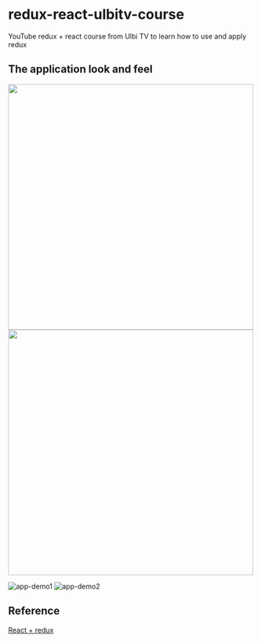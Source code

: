 # redux-react-ulbitv-course
YouTube redux + react course from Ulbi TV to learn how to use and apply redux
## The application look and feel 
<img src="https://user-images.githubusercontent.com/56063335/176942560-776fac86-878c-48f4-b7b9-0f61ff761dd0.jpg" width="500">
<img src="https://user-images.githubusercontent.com/56063335/176942786-68236603-1f93-4eec-adaa-0ee0bee8a454.jpg" width="500">

![app-demo1](https://user-images.githubusercontent.com/56063335/176942560-776fac86-878c-48f4-b7b9-0f61ff761dd0.jpg)
![app-demo2](https://user-images.githubusercontent.com/56063335/176942786-68236603-1f93-4eec-adaa-0ee0bee8a454.jpg)
## Reference
[React + redux](https://www.youtube.com/watch?v=5Qtqzeh5FeM&list=PL6DxKON1uLOHsBCJ_vVuvRsW84VnqmPp6)
